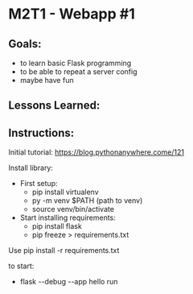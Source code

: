 # M2T1 - Webapp #1

## Goals:
- to learn basic Flask programming
- to be able to repeat a server config
- maybe have fun

## Lessons Learned:

## Instructions:

Initial tutorial: https://blog.pythonanywhere.come/121

Install library:
- First setup:
    - pip install virtualenv
    - py -m venv $PATH (path to venv)
    - source venv/bin/activate
- Start installing requirements:
    - pip install flask
    - pip freeze > requirements.txt

Use pip install -r requirements.txt

to start:
- flask --debug --app hello run